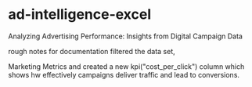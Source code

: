 # ad-intelligence-excel
Analyzing Advertising Performance: Insights from Digital Campaign Data

rough notes for documentation
filtered the data set, 

Marketing Metrics
and created a new kpi("cost_per_click") column which shows hw effectively campaigns deliver traffic and lead to conversions.
